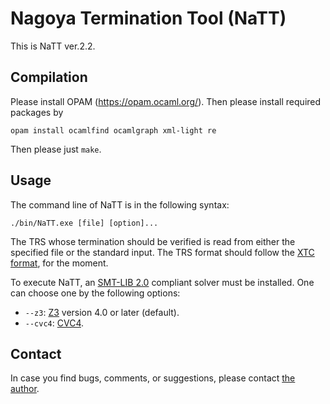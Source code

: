 Nagoya Termination Tool (NaTT)
=============================================

This is NaTT ver.2.2.

## Compilation ##

Please install OPAM (https://opam.ocaml.org/). Then please install required packages by
```
opam install ocamlfind ocamlgraph xml-light re
```
Then please just `make`.

## Usage ##

The command line of NaTT is in the following syntax:
```
./bin/NaTT.exe [file] [option]...
```
The TRS whose termination should be verified is read from either the specified file or the standard input.
The TRS format should follow the [XTC format](https://github.com/TermCOMP/TPDB/blob/master/xml/xtc.xsd), for the moment.

To execute NaTT, an [SMT-LIB 2.0](http://smtlib.org) compliant solver must be installed. One can choose one by the following options:
* `--z3`: [Z3](https://github.com/Z3Prover/z3) version 4.0 or later (default).
* `--cvc4`: [CVC4](https://cvc4.github.io/).

## Contact ##
In case you find bugs, comments, or suggestions, please contact [the author](https://akihisayamada.github.io/).
